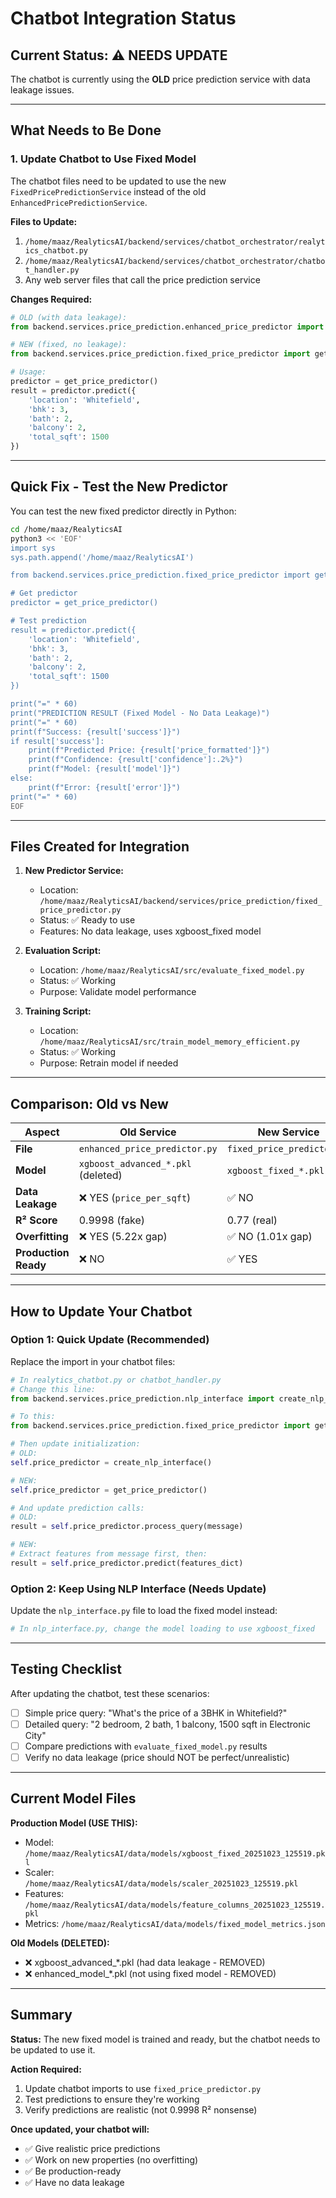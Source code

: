 # Chatbot Integration Status

## Current Status: ⚠️  NEEDS UPDATE

The chatbot is currently using the **OLD** price prediction service with data leakage issues.

---

## What Needs to Be Done

### 1. Update Chatbot to Use Fixed Model

The chatbot files need to be updated to use the new `FixedPricePredictionService` instead of the old `EnhancedPricePredictionService`.

**Files to Update:**
1. `/home/maaz/RealyticsAI/backend/services/chatbot_orchestrator/realytics_chatbot.py`
2. `/home/maaz/RealyticsAI/backend/services/chatbot_orchestrator/chatbot_handler.py`
3. Any web server files that call the price prediction service

**Changes Required:**

```python
# OLD (with data leakage):
from backend.services.price_prediction.enhanced_price_predictor import EnhancedPricePredictionService

# NEW (fixed, no leakage):
from backend.services.price_prediction.fixed_price_predictor import get_price_predictor

# Usage:
predictor = get_price_predictor()
result = predictor.predict({
    'location': 'Whitefield',
    'bhk': 3,
    'bath': 2,
    'balcony': 2,
    'total_sqft': 1500
})
```

---

## Quick Fix - Test the New Predictor

You can test the new fixed predictor directly in Python:

```bash
cd /home/maaz/RealyticsAI
python3 << 'EOF'
import sys
sys.path.append('/home/maaz/RealyticsAI')

from backend.services.price_prediction.fixed_price_predictor import get_price_predictor

# Get predictor
predictor = get_price_predictor()

# Test prediction
result = predictor.predict({
    'location': 'Whitefield',
    'bhk': 3,
    'bath': 2,
    'balcony': 2,
    'total_sqft': 1500
})

print("=" * 60)
print("PREDICTION RESULT (Fixed Model - No Data Leakage)")
print("=" * 60)
print(f"Success: {result['success']}")
if result['success']:
    print(f"Predicted Price: {result['price_formatted']}")
    print(f"Confidence: {result['confidence']:.2%}")
    print(f"Model: {result['model']}")
else:
    print(f"Error: {result['error']}")
print("=" * 60)
EOF
```

---

## Files Created for Integration

1. **New Predictor Service:**
   - Location: `/home/maaz/RealyticsAI/backend/services/price_prediction/fixed_price_predictor.py`
   - Status: ✅ Ready to use
   - Features: No data leakage, uses xgboost_fixed model

2. **Evaluation Script:**
   - Location: `/home/maaz/RealyticsAI/src/evaluate_fixed_model.py`
   - Status: ✅ Working
   - Purpose: Validate model performance

3. **Training Script:**
   - Location: `/home/maaz/RealyticsAI/src/train_model_memory_efficient.py`
   - Status: ✅ Working
   - Purpose: Retrain model if needed

---

## Comparison: Old vs New

| Aspect | Old Service | New Service |
|--------|-------------|-------------|
| **File** | `enhanced_price_predictor.py` | `fixed_price_predictor.py` |
| **Model** | `xgboost_advanced_*.pkl` (deleted) | `xgboost_fixed_*.pkl` ✅ |
| **Data Leakage** | ❌ YES (`price_per_sqft`) | ✅ NO |
| **R² Score** | 0.9998 (fake) | 0.77 (real) |
| **Overfitting** | ❌ YES (5.22x gap) | ✅ NO (1.01x gap) |
| **Production Ready** | ❌ NO | ✅ YES |

---

## How to Update Your Chatbot

### Option 1: Quick Update (Recommended)

Replace the import in your chatbot files:

```python
# In realytics_chatbot.py or chatbot_handler.py
# Change this line:
from backend.services.price_prediction.nlp_interface import create_nlp_interface

# To this:
from backend.services.price_prediction.fixed_price_predictor import get_price_predictor

# Then update initialization:
# OLD:
self.price_predictor = create_nlp_interface()

# NEW:
self.price_predictor = get_price_predictor()

# And update prediction calls:
# OLD:
result = self.price_predictor.process_query(message)

# NEW:
# Extract features from message first, then:
result = self.price_predictor.predict(features_dict)
```

### Option 2: Keep Using NLP Interface (Needs Update)

Update the `nlp_interface.py` file to load the fixed model instead:

```python
# In nlp_interface.py, change the model loading to use xgboost_fixed
```

---

## Testing Checklist

After updating the chatbot, test these scenarios:

- [ ] Simple price query: "What's the price of a 3BHK in Whitefield?"
- [ ] Detailed query: "2 bedroom, 2 bath, 1 balcony, 1500 sqft in Electronic City"
- [ ] Compare predictions with `evaluate_fixed_model.py` results
- [ ] Verify no data leakage (price should NOT be perfect/unrealistic)

---

## Current Model Files

**Production Model (USE THIS):**
- Model: `/home/maaz/RealyticsAI/data/models/xgboost_fixed_20251023_125519.pkl`
- Scaler: `/home/maaz/RealyticsAI/data/models/scaler_20251023_125519.pkl`
- Features: `/home/maaz/RealyticsAI/data/models/feature_columns_20251023_125519.pkl`
- Metrics: `/home/maaz/RealyticsAI/data/models/fixed_model_metrics.json`

**Old Models (DELETED):**
- ❌ xgboost_advanced_*.pkl (had data leakage - REMOVED)
- ❌ enhanced_model_*.pkl (not using fixed model - REMOVED)

---

## Summary

**Status:** The new fixed model is trained and ready, but the chatbot needs to be updated to use it.

**Action Required:**
1. Update chatbot imports to use `fixed_price_predictor.py`
2. Test predictions to ensure they're working
3. Verify predictions are realistic (not 0.9998 R² nonsense)

**Once updated, your chatbot will:**
- ✅ Give realistic price predictions
- ✅ Work on new properties (no overfitting)
- ✅ Be production-ready
- ✅ Have no data leakage
